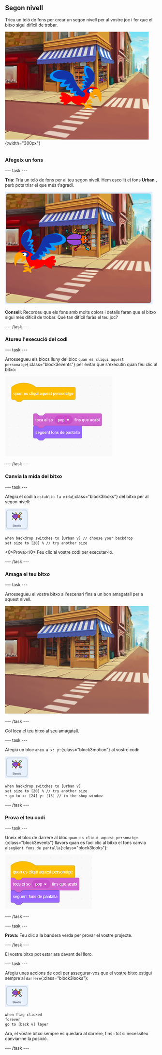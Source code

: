 ## Segon nivell

<div style="display: flex; flex-wrap: wrap">
<div style="flex-basis: 200px; flex-grow: 1; margin-right: 15px;">
Trieu un teló de fons per crear un segon nivell per al vostre joc i fer que el bitxo sigui difícil de trobar. 
</div>
<div>

![Una escena de carrer amb un bitxo ocult.](images/second-level.png){:width="300px"}

</div>
</div>

### Afegeix un fons

--- task ---

**Tria:** Tria un teló de fons per al teu segon nivell. Hem escollit el fons **Urban** , però pots triar el que més t'agradi.

![El bitxo i el lloro sobre un teló de fons urbà.](images/insert-urban-backdrop.png)

**Consell:** Recordeu que els fons amb molts colors i detalls faran que el bitxo sigui més difícil de trobar. Què tan difícil faràs el teu joc?

--- /task ---

### Atureu l'execució del codi

--- task ---

Arrossegueu els blocs lluny del bloc `quan es cliqui aquest personatge`{:class="block3events"} per evitar que s'executin quan feu clic al bitxo:

![Aturant el codi.](images/breaking-script.png)

--- /task ---

### Canvia la mida del bitxo

--- task ---

Afegiu el codi a `establiu la mida`{:class="block3looks"} del bitxo per al segon nivell:

![El personatge Bug.](images/bug-sprite.png)

```blocks3
when backdrop switches to [Urban v] // choose your backdrop
set size to [20] % // try another size 
```

<0>Prova:</0> Feu clic al vostre codi per executar-lo.

--- /task ---

### Amaga el teu bitxo

--- task ---

Arrossegueu el vostre bitxo a l'escenari fins a un bon amagatall per a aquest nivell.

![El bitxo amagat a l'aparador al mig del teló de fons.](images/hidden-urban-backdrop.png)

--- /task ---

Col·loca el teu bitxo al seu amagatall.

--- task ---

Afegiu un bloc `aneu a x: y:`{:class="block3motion"} al vostre codi:

![El personatge Bug.](images/bug-sprite.png)

```blocks3
when backdrop switches to [Urban v]
set size to [20] % // try another size 
+ go to x: [24] y: [13] // in the shop window
```

--- /task ---

### Prova el teu codi

--- task ---

Uneix el bloc de darrere al bloc `quan es cliqui aquest personatge `{:class="block3events"}  llavors quan es faci clic al bitxo el fons canvia al`següent fons de pantalla`{:class="block3looks"}:

![Els blocs es tornen a unir.](images/fixed-script.png)

--- /task ---

--- task ---

**Prova:** Feu clic a la bandera verda per provar el vostre projecte.

--- /task ---

El vostre bitxo pot estar ara davant del lloro.

--- task ---

Afegiu unes accions de codi per assegurar-vos que el vostre bitxo estigui sempre al `darrere`{:class="block3looks"}:

![El personatge Bug.](images/bug-sprite.png)

```blocks3
when flag clicked
forever
go to [back v] layer
```

Ara, el vostre bitxo sempre es quedarà al darrere, fins i tot si necessiteu canviar-ne la posició.

--- /task ---
